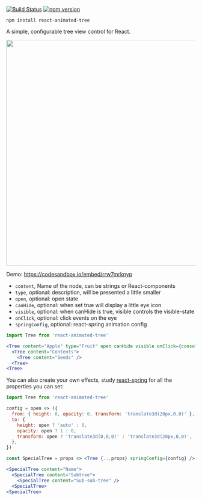 [![Build Status](https://travis-ci.org/drcmda/react-animated-tree.svg?branch=master)](https://travis-ci.org/drcmda/react-animated-tree) [![npm version](https://badge.fury.io/js/react-animated-tree.svg)](https://badge.fury.io/js/react-animated-tree)

    npm install react-animated-tree

A simple, configurable tree view control for React.

<p align="middle">
  <img src="assets/tree.gif" width="600" />
</p>

Demo: https://codesandbox.io/embed/rrw7mrknyp

* `content`, Name of the node, can be strings or React-components
* `type`, optional: description, will be presented a little smaller
* `open`, optional: open state
* `canHide`, optional: when set true will display a little eye icon
* `visible`, optional: when canHide is true, visible controls the visible-state
* `onClick`, optional: click events on the eye
* `springConfig`, optional: react-spring animation config

```jsx
import Tree from 'react-animated-tree'

<Tree content="Apple" type="Fruit" open canHide visible onClick={console.log}>
  <Tree content="Contents">
    <Tree content="Seeds" />
  <Tree>
<Tree>
```

You can also create your own effects, study [react-spring](https://github.com/drcmda/react-spring/) for all the properties you can set:

```jsx
import Tree from 'react-animated-tree'

config = open => ({
  from: { height: 0, opacity: 0, transform: 'translate3d(20px,0,0)' },
  to: {
    height: open ? 'auto' : 0,
    opacity: open ? 1 : 0,
    transform: open ? 'translate3d(0,0,0)' : 'translate3d(20px,0,0)',
  },
})

const SpecialTree = props => <Tree {...props} springConfig={config} />

<SpecialTree content="Name">
  <SpecialTree content="Subtree">
    <SpecialTree content="Sub-sub-tree" />
  <SpecialTree>
<SpecialTree>
```
